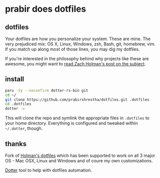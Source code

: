 # prabir does dotfiles

## dotfiles

Your dotfiles are how you personalize your system. These are mine. The very
prejudiced mix: OS X, Linux, Windows, zsh, Bash, git, homebrew, vim. 
If you match up along most of those lines, you may dig my dotfiles.

If you're interested in the philosophy behind why projects like these are
awesome, you might want to [read Zach Holman's post on the
subject](http://zachholman.com/2010/08/dotfiles-are-meant-to-be-forked/).

## install

```bash
paru -Sy --noconfirm dotter-rs-bin git
cd ~/
git clone https://github.com/prabirshrestha/dotfiles.git .dotfiles
cd .dotfiles
dotter -v
```

This will clone the repo and symlink the appropriate files in `.dotfiles` to your
home directory. Everything is configured and tweaked within `~/.dotter`,
though.

## thanks

Fork of [Holman's dotfiles](https://github.com/holman/dotfiles) which has been supported to work
on all 3 major OS - Mac OSX, Linux and Windows and of coure my own customizations.

[Dotter](https://github.com/SuperCuber/dotter) tool to help with dotfiles automation.
